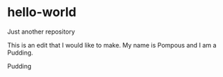 # hello-world
Just another repository

This is an edit that I would like to make. My name is Pompous and I am a Pudding.

Pudding
